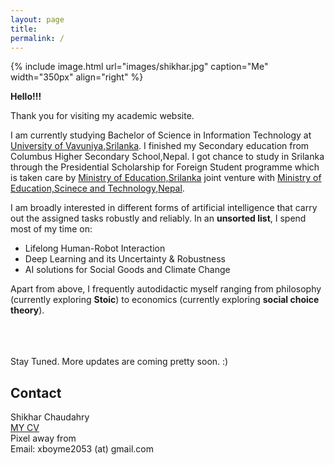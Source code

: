 ```yaml
---
layout: page
title: 
permalink: /
---
```


{% include image.html url="images/shikhar.jpg" caption="Me" width="350px" align="right" %}

**Hello!!!**

Thank you for visiting my academic website. <br/>

I am currently studying Bachelor of Science in Information Technology at [University of Vavuniya,Srilanka]. I finished my Secondary education from Columbus Higher Secondary School,Nepal. I got chance to study in Srilanka through the Presidential Scholarship for Foreign Student programme which is taken care by [Ministry of Education,Srilanka] joint venture with [Ministry of Education,Scinece and Technology,Nepal].<br/>

I am broadly interested in different forms of artificial intelligence that carry out the assigned tasks robustly and reliably. In an **unsorted list**, I spend most of my time on:

* Lifelong Human-Robot Interaction
* Deep Learning and its Uncertainty & Robustness
* AI solutions for Social Goods and Climate Change

Apart from above, I frequently autodidactic myself ranging from philosophy (currently exploring **Stoic**) to economics (currently exploring **social choice theory**).


<br/>
<br/>
<br/>
Stay Tuned. More updates are coming pretty soon. :)

## Contact

Shikhar Chaudahry <br />
[MY CV] <br/>
Pixel away from <br />
Email: xboyme2053 (at) gmail.com


[University of Vavuniya,Srilanka]: https://www.vau.ac.lk/
[MY CV]:https://github.com/shikharchy/shikharchy.github.io/blob/main/Shikhar.pdf/
[Ministry of Education,Srilanka]:https://www.mohe.gov.lk/index.php?lang=en
[Ministry of Education,Scinece and Technology,Nepal]:https://moe.gov.np/
